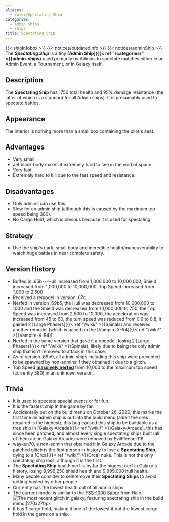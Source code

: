 ```yaml
---
aliases:
  - /wiki/Spectating-Ship
categories:
  - Admin Ships
  - Ships
title: Spectating Ship
---
```


{{< shipInfobox >}} {{< notices/outdatedInfo >}} {{< notices/adminShip >}} The **_Spectating Ship_** is a tiny **[Admin Ship]({{< ref "/categories/" >}}admin-ships)** used primarily by Admins to spectate matches either in an Admin Event, a Tournament, or in Galaxy itself.

## Description

The **Spectating Ship** has 1750 total health and 95% damage resistance (the latter of which is a standard for all Admin ships). It is presumably used to spectate battles.

## Appearance

The interior is nothing more than a small box containing the pilot's seat.

## Advantages

- Very small.
- Jet black body makes it extremely hard to see in the void of space.
- Very fast.
- Extremely hard to kill due to the fast speed and resistance.

## Disadvantages

- Only admins can use this.
- Slow for an admin ship (although this is caused by the maximum top speed being 380).
- No Cargo Hold, which is obvious because it is used for spectating.

## Strategy

- Use the ship's dark, small body and incredible health/maneuverability to watch huge battles in near complete safety.

## Version History

- Buffed in .65b---Hull increased from 1,000,000 to 10,000,000, Shield increased from 1,000,000 to 10,000,000, Top Speed increased from 1,000 to 2,500
- Received a remodel in version .67c.
- Nerfed in version .69b5, the Hull was decreased from 10,000,000 to 1000 and the Shield was decreased from 10,000,000 to 750, the Top Speed was increased from 2,500 to 10,000, the acceleration was increased from 45 to 60, the turn speed was reduced from 0.9 to 0.8, it gained 2 [Large Phasers]({{< ref "/wiki/" >}}Spinals) and received another remodel (which is based on the [Vampire X-R4]({{< ref "/wiki/" >}}Vampire-X-R4)).
- Nerfed in the same version that gave it a remodel, losing 2 [Large Phasers]({{< ref "/wiki/" >}}Spinals), likely due to being the only admin ship that isn't removed to attack in this case.
- As of version .69b9, all admin ships including this ship were prevented to be spawned by non-admins if they obtained it due to a glitch.
- Top Speed **<u>massively nerfed</u>** from 10,000 to the maximum top speed (currently 380) in an unknown version.

## Trivia

- It is used to spectate special events or for fun.
- It is the fastest ship in the game by far.
- Accidentally put on the build menu on October 26, 2020, this marks the first time an admin ship is put into the build menu (albeit the ores required is the highest), this bug caused this ship to be buildable as a free ship in [Galaxy Arcade]({{< ref "/wiki/" >}}Galaxy-Arcade), this has since been patched, and almost every single spectating ships built (all of them are in Galaxy Arcade) were removed by EvilPleeber119.
- wayken70, a non-admin that obtained it in Galaxy Arcade due to the patched glitch is the first person in history to lose a **Spectating Ship**, dying to a [Orca]({{< ref "/wiki/" >}}Orca) nuke. This is not the only spectating ship loss, although it is the first.
- The **Spectating Ship** health nerf is by far the biggest nerf in Galaxy's history, losing 9,999,250 shield health and 9,999,000 hull health.
- Many people consider to sell/remove their **Spectating Ships** to avoid getting busted by other people.
- Currently has the lowest health out of all admin ships.
- The current model is similar to the [FSS-1000 Sabre](https://www.halopedia.org/FSS-1000_Sabre) from Halo.![The
most recent glitch in galaxy, featuring spectating ship in the build
menu.|270x270px](<SpectatingShipInBuildMenu(RegularGalaxy).png> "The most recent glitch in galaxy, featuring spectating ship in the build menu.|270x270px")
- It has 1 cargo hold, making it one of the lowest if not the lowest cargo hold in the game on a ship.

